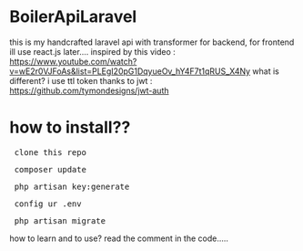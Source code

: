 # BoilerApiLaravel
this is my handcrafted laravel api with transformer for backend, for frontend ill use react.js later....
inspired by this video : https://www.youtube.com/watch?v=wE2r0VJFoAs&list=PLEgI20pG1DqyueOv_hY4F7t1qRUS_X4Ny
what is different? i use ttl token thanks to jwt : https://github.com/tymondesigns/jwt-auth

<h1> how to install?? </h1>
<pre> clone this repo </pre>
<pre> composer update </pre>
<pre> php artisan key:generate </pre>
<pre> config ur .env </pre>
<pre> php artisan migrate </pre>

how to learn and to use?
read the comment in the code.....
